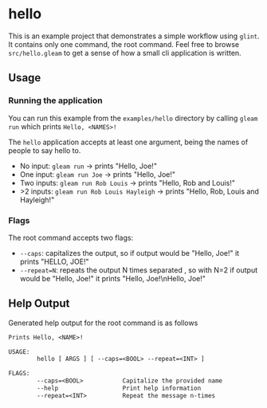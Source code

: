 # hello

This is an example project that demonstrates a simple workflow using `glint`.
It contains only one command, the root command.
Feel free to browse `src/hello.gleam` to get a sense of how a small cli application is written.

## Usage

### Running the application

You can run this example from the `examples/hello` directory by calling `gleam run` which prints `Hello, <NAMES>!`

The `hello` application accepts at least one argument, being the names of people to say hello to.

- No input: `gleam run` -> prints "Hello, Joe!"
- One input: `gleam run Joe` -> prints "Hello, Joe!"
- Two inputs: `gleam run Rob Louis` -> prints "Hello, Rob and Louis!"
- \>2 inputs: `gleam run Rob Louis Hayleigh` -> prints "Hello, Rob, Louis and Hayleigh!"

### Flags

The root command accepts two flags:

- `--caps`: capitalizes the output, so if output would be "Hello, Joe!" it prints "HELLO, JOE!"
- `--repeat=N`: repeats the output N times separated , so with N=2 if output would be "Hello, Joe!" it prints "Hello, Joe!\nHello, Joe!"

## Help Output

Generated help output for the root command is as follows

```txt
Prints Hello, <NAME>!

USAGE:
        hello [ ARGS ] [ --caps=<BOOL> --repeat=<INT> ]

FLAGS:
        --caps=<BOOL>           Capitalize the provided name
        --help                  Print help information
        --repeat=<INT>          Repeat the message n-times
```
